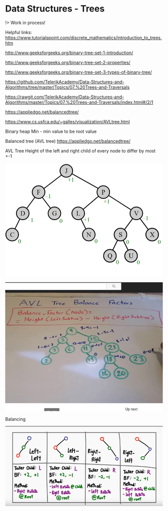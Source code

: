 # Data​ ​Structures - Trees

!> Work in process!

Helpful links:
https://www.tutorialspoint.com/discrete_mathematics/introduction_to_trees.htm

http://www.geeksforgeeks.org/binary-tree-set-1-introduction/

http://www.geeksforgeeks.org/binary-tree-set-2-properties/

http://www.geeksforgeeks.org/binary-tree-set-3-types-of-binary-tree/

https://github.com/TelerikAcademy/Data-Structures-and-Algorithms/tree/master/Topics/07.%20Trees-and-Traversals

https://rawgit.com/TelerikAcademy/Data-Structures-and-Algorithms/master/Topics/07.%20Trees-and-Traversals/index.html#/2/1

https://appliedgo.net/balancedtree/ 

https://www.cs.usfca.edu/~galles/visualization/AVLtree.html

Binary heap
Min - min value to be root value

Balanced tree (AVL tree)
https://appliedgo.net/balancedtree/


AVL Tree
Height of the left and right child of every node to differ by most +-1

![alt text](01.png "hover text")

![alt text](02.png "hover text")

Balancing

![alt text](03.png "hover text")
